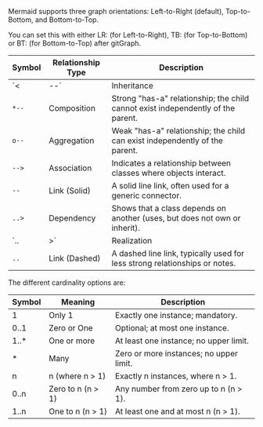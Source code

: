 Mermaid supports three graph orientations: Left-to-Right (default), Top-to-Bottom, and Bottom-to-Top.

You can set this with either LR: (for Left-to-Right), TB: (for Top-to-Bottom) or BT: (for Bottom-to-Top) after gitGraph.

| Symbol    | Relationship Type | Description         |
|-----------|-------------------|---------------------|
| `<|--`    | Inheritance       | Represents a "is-a" relationship (generalization) where one class inherits from another. |
| `*--`     | Composition       | Strong "has-a" relationship; the child cannot exist independently of the parent. |
| `o--`     | Aggregation       | Weak "has-a" relationship; the child can exist independently of the parent. |
| `-->`     | Association       | Indicates a relationship between classes where objects interact. |
| `--`      | Link (Solid)      | A solid line link, often used for a generic connector. |
| `..>`     | Dependency        | Shows that a class depends on another (uses, but does not own or inherit). |
| `..|>`    | Realization       | Denotes that a class implements an interface (realization). |
| `..`      | Link (Dashed)     | A dashed line link, typically used for less strong relationships or notes. |


The different cardinality options are:

| Symbol  | Meaning              | Description                              |
|---------|----------------------|------------------------------------------|
| 1       | Only 1               | Exactly one instance; mandatory.         |
| 0..1    | Zero or One          | Optional; at most one instance.          |
| 1..*    | One or more          | At least one instance; no upper limit.   |
| *       | Many                 | Zero or more instances; no upper limit.  |
| n       | n (where n > 1)      | Exactly n instances, where n > 1.        |
| 0..n    | Zero to n (n > 1)    | Any number from zero up to n (n > 1).    |
| 1..n    | One to n (n > 1)     | At least one and at most n (n > 1).      |

